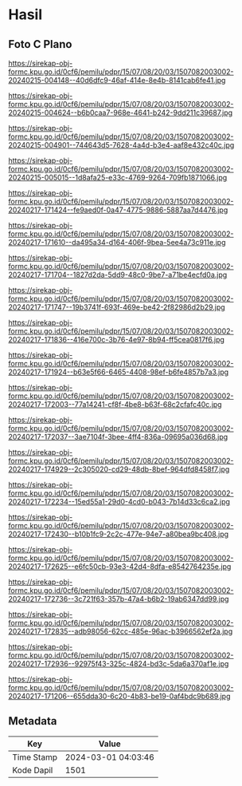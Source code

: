 # Hasil

## Foto C Plano

https://sirekap-obj-formc.kpu.go.id/0cf6/pemilu/pdpr/15/07/08/20/03/1507082003002-20240215-004148--40d6dfc9-46af-414e-8e4b-8141cab6fe41.jpg

https://sirekap-obj-formc.kpu.go.id/0cf6/pemilu/pdpr/15/07/08/20/03/1507082003002-20240215-004624--b6b0caa7-968e-4641-b242-9dd211c39687.jpg

https://sirekap-obj-formc.kpu.go.id/0cf6/pemilu/pdpr/15/07/08/20/03/1507082003002-20240215-004901--744643d5-7628-4a4d-b3e4-aaf8e432c40c.jpg

https://sirekap-obj-formc.kpu.go.id/0cf6/pemilu/pdpr/15/07/08/20/03/1507082003002-20240215-005015--1d8afa25-e33c-4769-9264-709fb1871066.jpg

https://sirekap-obj-formc.kpu.go.id/0cf6/pemilu/pdpr/15/07/08/20/03/1507082003002-20240217-171424--fe9aed0f-0a47-4775-9886-5887aa7d4476.jpg

https://sirekap-obj-formc.kpu.go.id/0cf6/pemilu/pdpr/15/07/08/20/03/1507082003002-20240217-171610--da495a34-d164-406f-9bea-5ee4a73c911e.jpg

https://sirekap-obj-formc.kpu.go.id/0cf6/pemilu/pdpr/15/07/08/20/03/1507082003002-20240217-171704--1827d2da-5dd9-48c0-9be7-a71be4ecfd0a.jpg

https://sirekap-obj-formc.kpu.go.id/0cf6/pemilu/pdpr/15/07/08/20/03/1507082003002-20240217-171747--19b3741f-693f-469e-be42-2f82986d2b29.jpg

https://sirekap-obj-formc.kpu.go.id/0cf6/pemilu/pdpr/15/07/08/20/03/1507082003002-20240217-171836--416e700c-3b76-4e97-8b94-ff5cea0817f6.jpg

https://sirekap-obj-formc.kpu.go.id/0cf6/pemilu/pdpr/15/07/08/20/03/1507082003002-20240217-171924--b63e5f66-6465-4408-98ef-b6fe4857b7a3.jpg

https://sirekap-obj-formc.kpu.go.id/0cf6/pemilu/pdpr/15/07/08/20/03/1507082003002-20240217-172003--77a14241-cf8f-4be8-b63f-68c2cfafc40c.jpg

https://sirekap-obj-formc.kpu.go.id/0cf6/pemilu/pdpr/15/07/08/20/03/1507082003002-20240217-172037--3ae7104f-3bee-4ff4-836a-09695a036d68.jpg

https://sirekap-obj-formc.kpu.go.id/0cf6/pemilu/pdpr/15/07/08/20/03/1507082003002-20240217-174929--2c305020-cd29-48db-8bef-964dfd8458f7.jpg

https://sirekap-obj-formc.kpu.go.id/0cf6/pemilu/pdpr/15/07/08/20/03/1507082003002-20240217-172234--15ed55a1-29d0-4cd0-b043-7b14d33c6ca2.jpg

https://sirekap-obj-formc.kpu.go.id/0cf6/pemilu/pdpr/15/07/08/20/03/1507082003002-20240217-172430--b10b1fc9-2c2c-477e-94e7-a80bea9bc408.jpg

https://sirekap-obj-formc.kpu.go.id/0cf6/pemilu/pdpr/15/07/08/20/03/1507082003002-20240217-172625--e6fc50cb-93e3-42d4-8dfa-e8542764235e.jpg

https://sirekap-obj-formc.kpu.go.id/0cf6/pemilu/pdpr/15/07/08/20/03/1507082003002-20240217-172736--3c721f63-357b-47a4-b6b2-19ab6347dd99.jpg

https://sirekap-obj-formc.kpu.go.id/0cf6/pemilu/pdpr/15/07/08/20/03/1507082003002-20240217-172835--adb98056-62cc-485e-96ac-b3966562ef2a.jpg

https://sirekap-obj-formc.kpu.go.id/0cf6/pemilu/pdpr/15/07/08/20/03/1507082003002-20240217-172936--92975f43-325c-4824-bd3c-5da6a370af1e.jpg

https://sirekap-obj-formc.kpu.go.id/0cf6/pemilu/pdpr/15/07/08/20/03/1507082003002-20240217-171206--655dda30-6c20-4b83-be19-0af4bdc9b689.jpg


## Metadata

| Key        | Value               |
| ---------- | ------------------- |
| Time Stamp | 2024-03-01 04:03:46 |
| Kode Dapil | 1501                |




